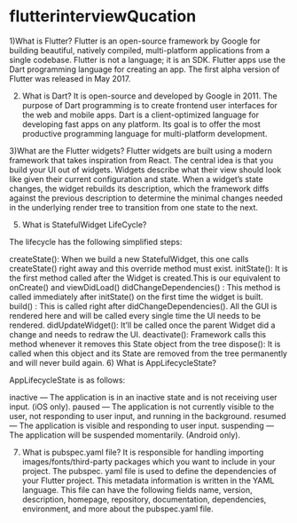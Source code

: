 # flutterinterviewQucation

1)What is Flutter?
Flutter is an open-source framework by Google for building beautiful, natively compiled, multi-platform applications from a single codebase.
Flutter is not a language; it is an SDK. Flutter apps use the Dart programming language for creating an app. The first alpha version of Flutter was released in May 2017.

2) What is Dart?
It is open-source and developed by Google in 2011. The purpose of Dart programming is to create frontend user interfaces for the web and mobile apps.
Dart is a client-optimized language for developing fast apps on any platform. Its goal is to offer the most productive programming language for multi-platform development.

3)What are the Flutter widgets?
Flutter widgets are built using a modern framework that takes inspiration from React. The central idea is that you build your UI out of widgets. Widgets describe what their view should look like given their current configuration and state. When a widget’s state changes, the widget rebuilds its description, which the framework diffs against the previous description to determine the minimal changes needed in the underlying render tree to transition from one state to the next.

5) What is StatefulWidget LifeCycle?

The lifecycle has the following simplified steps:

createState(): When we build a new StatefulWidget, this one calls createState() right away and this override method must exist.
initState(): It is the first method called after the Widget is created.This is our equivalent to onCreate() and viewDidLoad()
didChangeDependencies() : This method is called immediately after initState() on the first time the widget is built.
build() : This is called right after didChangeDependencies(). All the GUI is rendered here and will be called every single time the UI needs to be rendered.
didUpdateWidget(): It’ll be called once the parent Widget did a change and needs to redraw the UI.
deactivate(): Framework calls this method whenever it removes this State object from the tree
dispose(): It is called when this object and its State are removed from the tree permanently and will never build again.
6) What is AppLifecycleState?

AppLifecycleState is as follows:

inactive — The application is in an inactive state and is not receiving user input. (iOS only).
paused — The application is not currently visible to the user, not responding to user input, and running in the background.
resumed — The application is visible and responding to user input.
suspending — The application will be suspended momentarily. (Android only).

7) What is pubspec.yaml file?
It is responsible for handling importing images/fonts/third-party packages which you want to include in your project.
The pubspec. yaml file is used to define the dependencies of your Flutter project. This metadata information is written in the YAML language. This file can have the following fields name, version, description, homepage, repository, documentation, dependencies, environment, and more about the pubspec.yaml file.

